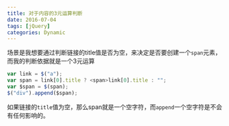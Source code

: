 ```yaml
---
title: 对于内容的3元运算判断
date: 2016-07-04
tags: [jQuery]
categories: Dynamic
---
```


场景是我想要通过判断链接的title值是否为空，来决定是否要创建一个`span`元素，而我的判断依据就是一个3元运算

```javascript
var link = $("a");
var span = link[0].title ? <span>link[0].title : "";
var $span = $(span);
$("div").append($span);
```

如果链接的`title`值为空，那么span就是一个空字符，而`append`一个空字符是不会有任何影响的。